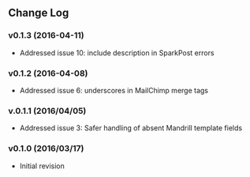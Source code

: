 ## Change Log

### v0.1.3 (2016-04-11)
 - Addressed issue 10: include description in SparkPost errors

### v0.1.2 (2016-04-08)
 - Addressed issue 6: underscores in MailChimp merge tags

### v.0.1.1 (2016/04/05)
 - Addressed issue 3: Safer handling of absent Mandrill template fields

### v0.1.0 (2016/03/17)

 - Initial revision

